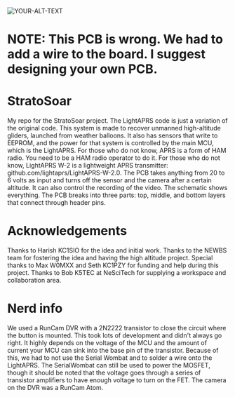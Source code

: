 <picture>
 <source media="(prefers-color-scheme: dark)" srcset="https://github.com/charlienicholson3/StratoSoar/blob/main/schematic.png?raw=true">
 <source media="(prefers-color-scheme: light)" srcset="https://github.com/charlienicholson3/StratoSoar/blob/main/schematic.png?raw=true">
 <img alt="YOUR-ALT-TEXT" src="YOUR-DEFAULT-IMAGE">
</picture>

# NOTE: This PCB is wrong. We had to add a wire to the board. I suggest designing your own PCB.

# StratoSoar
My repo for the StratoSoar project. The LightAPRS code is just a variation of the original code. This system is made to recover unmanned high-altitude gliders, launched from weather balloons. It also has sensors that write to EEPROM, and the power for that system is controlled by the main MCU, which is the LightAPRS. For those who do not know, APRS is a form of HAM radio. You need to be a HAM radio operator to do it. For those who do not know, LightAPRS W-2 is a lightweight APRS transmitter: github.com/lightaprs/LightAPRS-W-2.0. The PCB takes anything from 20 to 6 volts as input and turns off the sensor and the camera after a certain altitude. It can also control the recording of the video. The schematic shows everything. The PCB breaks into three parts: top, middle, and bottom layers that connect through header pins.

# Acknowledgements
Thanks to Harish KC1SIO for the idea and initial work. Thanks to the NEWBS team for fostering the idea and having the high altitude project. Special thanks to Max W0MXX and Seth KC1PZY for funding and help during this project. Thanks to Bob K5TEC at NeSciTech for supplying a workspace and collaboration area. 

# Nerd info
We used a RunCam DVR with a 2N2222 transistor to close the circuit where the button is mounted. This took lots of development and didn't always go right. It highly depends on the voltage of the MCU and the amount of current your MCU can sink into the base pin of the transistor. Because of this, we had to not use the Serial Wombat and to solder a wire onto the LightAPRS. The SerialWombat can still be used to power the MOSFET, though it should be noted that the voltage goes through a series of transistor amplifiers to have enough voltage to turn on the FET. The camera on the DVR was a RunCam Atom.
